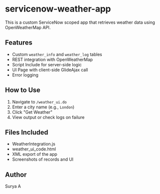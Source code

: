 # servicenow-weather-app
This is a custom ServiceNow scoped app that retrieves weather data using OpenWeatherMap API.

## Features
- Custom `weather_info` and `weather_log` tables
- REST integration with OpenWeatherMap
- Script Include for server-side logic
- UI Page with client-side GlideAjax call
- Error logging

## How to Use
1. Navigate to `/weather_ui.do`
2. Enter a city name (e.g., `London`)
3. Click "Get Weather"
4. View output or check logs on failure

## Files Included
- WeatherIntegration.js
- weather_ui_code.html
- XML export of the app
- Screenshots of records and UI

## Author
Surya A
